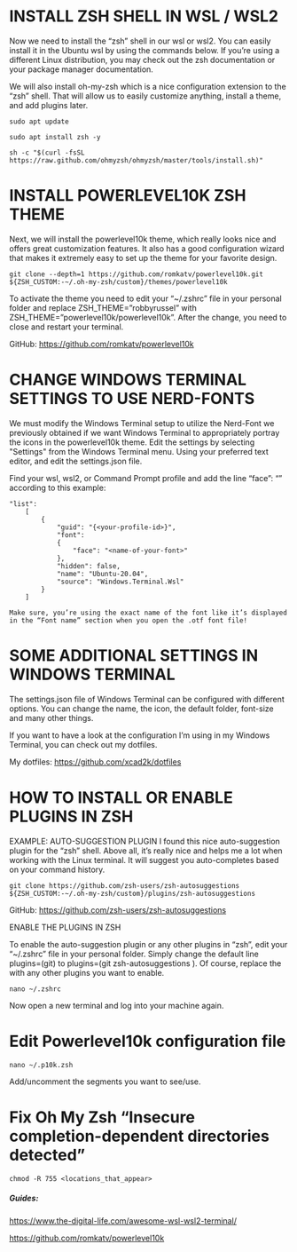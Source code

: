 # **INSTALL ZSH SHELL IN WSL / WSL2**

Now we need to install the “zsh” shell in our wsl or wsl2. You can easily install it in the Ubuntu wsl by using the commands below. If you’re using a different Linux distribution, you may check out the zsh documentation or your package manager documentation.

We will also install oh-my-zsh which is a nice configuration extension to the “zsh” shell. That will allow us to easily customize anything, install a theme, and add plugins later.

```
sudo apt update

sudo apt install zsh -y

sh -c "$(curl -fsSL https://raw.github.com/ohmyzsh/ohmyzsh/master/tools/install.sh)"
```

# **INSTALL POWERLEVEL10K ZSH THEME**

Next, we will install the powerlevel10k theme, which really looks nice and offers great customization features. It also has a good configuration wizard that makes it extremely easy to set up the theme for your favorite design.

```
git clone --depth=1 https://github.com/romkatv/powerlevel10k.git ${ZSH_CUSTOM:-~/.oh-my-zsh/custom}/themes/powerlevel10k
```

To activate the theme you need to edit your “~/.zshrc” file in your personal folder and replace ZSH_THEME=”robbyrussel” with ZSH_THEME=”powerlevel10k/powerlevel10k”. After the change, you need to close and restart your terminal.

GitHub: https://github.com/romkatv/powerlevel10k

# **CHANGE WINDOWS TERMINAL SETTINGS TO USE NERD-FONTS**

We must modify the Windows Terminal setup to utilize the Nerd-Font we previously obtained if we want Windows Terminal to appropriately portray the icons in the powerlevel10k theme. Edit the settings by selecting "Settings" from the Windows Terminal menu. Using your preferred text editor, and edit the settings.json file.

Find your wsl, wsl2, or Command Prompt profile and add the line “face”: “<name-of-your-font>” according to this example:

```
"list":
    [
        {
            "guid": "{<your-profile-id>}",
            "font": 
            {
                "face": "<name-of-your-font>"
            },
            "hidden": false,
            "name": "Ubuntu-20.04",
            "source": "Windows.Terminal.Wsl"
        }
    ]
```

```
Make sure, you’re using the exact name of the font like it’s displayed in the “Font name” section when you open the .otf font file!
```

# **SOME ADDITIONAL SETTINGS IN WINDOWS TERMINAL**

The settings.json file of Windows Terminal can be configured with different options. You can change the name, the icon, the default folder, font-size and many other things.

If you want to have a look at the configuration I’m using in my Windows Terminal, you can check out my dotfiles.

My dotfiles: https://github.com/xcad2k/dotfiles

# **HOW TO INSTALL OR ENABLE PLUGINS IN ZSH**

EXAMPLE: AUTO-SUGGESTION PLUGIN
I found this nice auto-suggestion plugin for the “zsh” shell. Above all, it’s really nice and helps me a lot when working with the Linux terminal. It will suggest you auto-completes based on your command history.

```
git clone https://github.com/zsh-users/zsh-autosuggestions ${ZSH_CUSTOM:-~/.oh-my-zsh/custom}/plugins/zsh-autosuggestions
```

GitHub: https://github.com/zsh-users/zsh-autosuggestions

ENABLE THE PLUGINS IN ZSH

To enable the auto-suggestion plugin or any other plugins in “zsh”, edit your “~/.zshrc” file in your personal folder. Simply change the default line plugins=(git) to plugins=(git zsh-autosuggestions <optional-other-plugins>). Of course, replace the <optional-other-plugins> with any other plugins you want to enable.

```
nano ~/.zshrc
```

Now open a new terminal and log into your machine again.

# **Edit Powerlevel10k configuration file**

```
nano ~/.p10k.zsh
```

Add/uncomment the segments you want to see/use.

# **Fix Oh My Zsh “Insecure completion-dependent directories detected”**

```
chmod -R 755 <locations_that_appear>
```

##### Guides:

https://www.the-digital-life.com/awesome-wsl-wsl2-terminal/

https://github.com/romkatv/powerlevel10k
